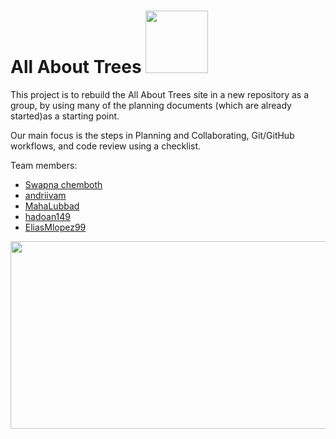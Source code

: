 # All About Trees <img src="https://previews.123rf.com/images/jovanas/jovanas1710/jovanas171001044/88689126-conception-d-ic%C3%B4ne-arbre-simple-illustration-.jpg?fj=1" width="100" height="100" />

This project is to rebuild the All About Trees site in a new repository as a
group, by using many of the planning documents (which are already started)as a
starting point.

Our main focus is the steps in Planning and Collaborating, Git/GitHub workflows,
and code review using a checklist.

Team members:

- [Swapna chemboth](https://github.com/SWAPNACHEMBOTH)
- [andriivam](https://github.com/andriivam)
- [MahaLubbad](https://github.com/MahaLubbad)
- [hadoan149](https://github.com/lab-brussels-1/home/blob/main/student-bios/hadoan149.md)
- [EliasMlopez99](https://github.com/lab-brussels-1/home/blob/main/student-bios/EliasMlopez99.md)

<img src="https://www.naept.com/wp-content/uploads/2020/08/tree.jpg" width="1000" height="300" />
